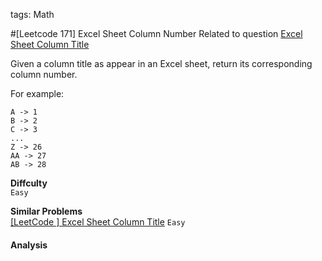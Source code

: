 tags: Math

#[Leetcode 171] Excel Sheet Column Number
Related to question [Excel Sheet Column Title](https://leetcode.com/problems/excel-sheet-column-title/)

Given a column title as appear in an Excel sheet, return its corresponding column number.

For example:

    A -> 1
    B -> 2
    C -> 3
    ...
    Z -> 26
    AA -> 27
    AB -> 28 

**Diffculty**  
`Easy`

**Similar Problems**  
[[LeetCode ] Excel Sheet Column Title]() `Easy`


#### Analysis